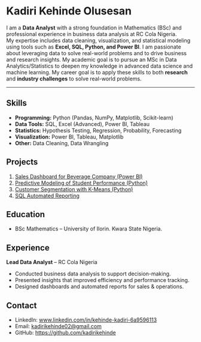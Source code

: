 # Kadiri Kehinde Olusesan 

 I am a **Data Analyst** with a strong foundation in Mathematics (BSc) and professional experience in business data analysis at RC Cola Nigeria.  
 My expertise includes data cleaning, visualization, and statistical modeling using tools such as **Excel, SQL, Python, and Power BI**.
 I am passionate about leveraging data to solve real-world problems and to drive business and research insights.
 My academic goal is to pursue an MSc in Data Analytics/Statistics to deepen my knowledge in advanced data science and machine learning.
 My career goal is to apply these skills to both **research** and **industry challenges** to solve real-world problems.  

---
## Skills
- **Programming:** Python (Pandas, NumPy, Matplotlib, Scikit-learn)  
- **Data Tools:** SQL, Excel (Advanced), Power BI, Tableau  
- **Statistics:** Hypothesis Testing, Regression, Probability, Forecasting  
- **Visualization:** Power BI, Tableau, Matplotlib  
- **Other:** Data Cleaning, Data Wrangling  

## Projects
1. [Sales Dashboard for Beverage Company (Power BI)](link-to-repo)  
2. [Predictive Modeling of Student Performance (Python)](link-to-repo)  
3. [Customer Segmentation with K-Means (Python)](link-to-repo)  
4. [SQL Automated Reporting](link-to-repo)  



## Education
- BSc Mathematics – University of Ilorin. Kwara State Nigeria. 


## Experience
**Lead Data Analyst** – RC Cola Nigeria  
  - Conducted business data analysis to support decision-making.
  - Presented insights that improved efficiency and performance tracking.   
  - Designed dashboards and automated reports for sales & operations.  



## Contact
- LinkedIn: www.linkedin.com/in/kehinde-kadiri-6a9596113
- Email: kadirikehinde02@gmail.com 
- GitHub: https://github.com/kadirikehinde  
